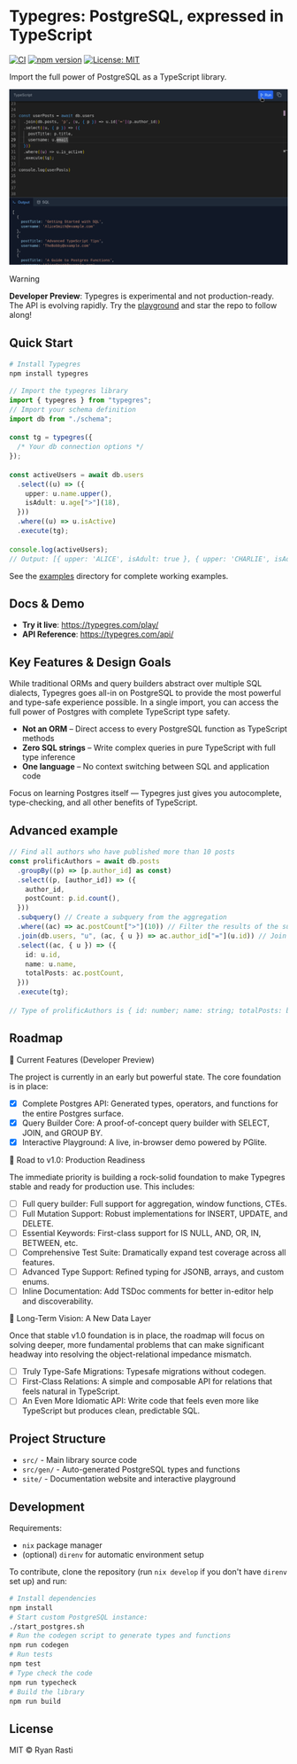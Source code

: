 # Typegres: PostgreSQL, expressed in TypeScript

[![CI](https://github.com/ryanrasti/typegres/actions/workflows/main.yml/badge.svg)](https://github.com/ryanrasti/typegres/actions/workflows/main.yml) [![npm version](https://img.shields.io/npm/v/typegres.svg)](https://www.npmjs.com/package/typegres) [![License: MIT](https://img.shields.io/badge/License-MIT-green.svg)](https://opensource.org/licenses/MIT)

Import the full power of PostgreSQL as a TypeScript library.

![Typegres Demo GIF](https://raw.githubusercontent.com/ryanrasti/typegres/main/site/public/typegres_landing_page_demo.gif)

> [!WARNING]
> **Developer Preview**: Typegres is experimental and not production-ready. The API is evolving rapidly. Try the [playground](https://typegres.com/play/) and star the repo to follow along!

## Quick Start

```bash
# Install Typegres
npm install typegres
```

```typescript
// Import the typegres library
import { typegres } from "typegres";
// Import your schema definition
import db from "./schema";

const tg = typegres({
  /* Your db connection options */
});

const activeUsers = await db.users
  .select((u) => ({
    upper: u.name.upper(),
    isAdult: u.age[">"](18),
  }))
  .where((u) => u.isActive)
  .execute(tg);

console.log(activeUsers);
// Output: [{ upper: 'ALICE', isAdult: true }, { upper: 'CHARLIE', isAdult: false }]
```

See the [examples](https://github.com/ryanrasti/typegres/tree/main/examples) directory for complete working examples.

## Docs & Demo

- **Try it live**: https://typegres.com/play/
- **API Reference**: https://typegres.com/api/

## Key Features & Design Goals

While traditional ORMs and query builders abstract over multiple SQL dialects, Typegres goes all-in on PostgreSQL to provide the most powerful and type-safe experience possible. In a single import, you can access the full power of Postgres with complete TypeScript type safety.

- **Not an ORM** – Direct access to every PostgreSQL function as TypeScript methods
- **Zero SQL strings** – Write complex queries in pure TypeScript with full type inference  
- **One language** – No context switching between SQL and application code

Focus on learning Postgres itself — Typegres just gives you autocomplete, type-checking, and all other benefits of TypeScript.

## Advanced example

```typescript
// Find all authors who have published more than 10 posts
const prolificAuthors = await db.posts
  .groupBy((p) => [p.author_id] as const)
  .select((p, [author_id]) => ({
    author_id,
    postCount: p.id.count(),
  }))
  .subquery() // Create a subquery from the aggregation
  .where((ac) => ac.postCount[">"](10)) // Filter the results of the subquery
  .join(db.users, "u", (ac, { u }) => ac.author_id["="](u.id)) // Join back to the users table
  .select((ac, { u }) => ({
    id: u.id,
    name: u.name,
    totalPosts: ac.postCount,
  }))
  .execute(tg);

// Type of prolificAuthors is { id: number; name: string; totalPosts: bigint }[]
```

## Roadmap

🧪 Current Features (Developer Preview)

The project is currently in an early but powerful state. The core foundation is in place:

- [x] Complete Postgres API: Generated types, operators, and functions for the entire Postgres surface.
- [x] Query Builder Core: A proof-of-concept query builder with SELECT, JOIN, and GROUP BY.
- [x] Interactive Playground: A live, in-browser demo powered by PGlite.

🚀 Road to v1.0: Production Readiness

The immediate priority is building a rock-solid foundation to make Typegres stable and ready for production use. This includes:
- [ ] Full query builder: Full support for aggregation, window functions, CTEs.
- [ ] Full Mutation Support: Robust implementations for INSERT, UPDATE, and DELETE.
- [ ] Essential Keywords: First-class support for IS NULL, AND, OR, IN, BETWEEN, etc.
- [ ] Comprehensive Test Suite: Dramatically expand test coverage across all features.
- [ ] Advanced Type Support: Refined typing for JSONB, arrays, and custom enums.
- [ ] Inline Documentation: Add TSDoc comments for better in-editor help and discoverability.

🔭 Long-Term Vision: A New Data Layer

Once that stable v1.0 foundation is in place, the roadmap will focus on solving deeper, more fundamental problems that can make significant headway into resolving the object-relational impedance mismatch.
- [ ] Truly Type-Safe Migrations: Typesafe migrations without codegen.
- [ ] First-Class Relations: A simple and composable API for relations that feels natural in TypeScript.
- [ ] An Even More Idiomatic API: Write code that feels even more like TypeScript but produces clean, predictable SQL.

## Project Structure

- `src/` - Main library source code
- `src/gen/` - Auto-generated PostgreSQL types and functions
- `site/` - Documentation website and interactive playground

## Development

Requirements:

- `nix` package manager
- (optional) `direnv` for automatic environment setup

To contribute, clone the repository (run `nix develop` if you don't have `direnv` set up) and run:

```bash
# Install dependencies
npm install
# Start custom PostgreSQL instance:
./start_postgres.sh
# Run the codegen script to generate types and functions
npm run codegen
# Run tests
npm test
# Type check the code
npm run typecheck
# Build the library
npm run build
```

## License

MIT © Ryan Rasti

